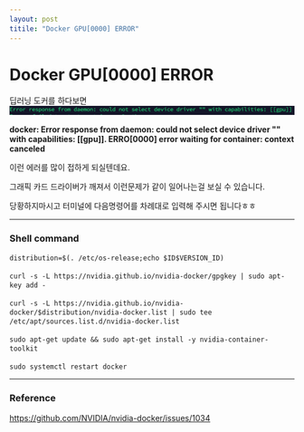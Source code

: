 ```yaml
---
layout: post
titile: "Docker GPU[0000] ERROR"
---
```


# Docker GPU[0000] ERROR

딥러닝 도커를 하다보면
![image](/assets/images/23_4/docker_error.png)

__docker: Error response from daemon: could not select device driver "" with capabilities: [[gpu]].
ERRO[0000] error waiting for container: context canceled__

이런 에러를 많이 접하게 되실텐데요. [](/_posts/tips/2023-09-18-solve_graphic_card_collision_problem.md)
 
그래픽 카드 드라이버가 깨져서 이런문제가 같이 일어나는걸 보실 수 있습니다.
 
당황하지마시고 터미널에 다음명령어를 차례대로 입력해 주시면 됩니다ㅎㅎ

--------------
### Shell command
```shell
distribution=$(. /etc/os-release;echo $ID$VERSION_ID)
 
curl -s -L https://nvidia.github.io/nvidia-docker/gpgkey | sudo apt-key add -
 
curl -s -L https://nvidia.github.io/nvidia-docker/$distribution/nvidia-docker.list | sudo tee /etc/apt/sources.list.d/nvidia-docker.list
 
sudo apt-get update && sudo apt-get install -y nvidia-container-toolkit
 
sudo systemctl restart docker
```
--------------
### Reference
https://github.com/NVIDIA/nvidia-docker/issues/1034